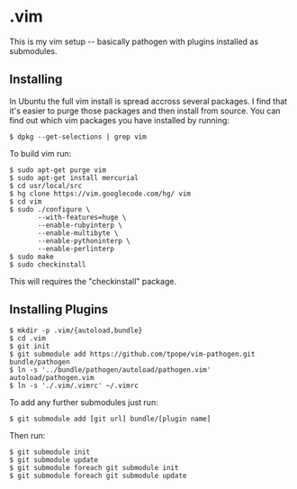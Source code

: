 .vim
=====

This is my vim setup -- basically pathogen with plugins installed as submodules. 

Installing
----------

In Ubuntu the full vim install is spread accross several packages. 
I find that it's easier to purge those packages and then install from source.
You can find out which vim packages you have installed by running:

    $ dpkg --get-selections | grep vim

To build vim run:

    $ sudo apt-get purge vim
    $ sudo apt-get install mercurial
    $ cd usr/local/src
    $ hg clone https://vim.googlecode.com/hg/ vim
    $ cd vim
    $ sudo ./configure \ 
           --with-features=huge \
           --enable-rubyinterp \
           --enable-multibyte \
           --enable-pythoninterp \
           --enable-perlinterp
    $ sudo make
    $ sudo checkinstall

This will requires the "checkinstall" package.

Installing Plugins
------------------

    $ mkdir -p .vim/{autoload,bundle}
    $ cd .vim
    $ git init
    $ git submodule add https://github.com/tpope/vim-pathogen.git bundle/pathogen
    $ ln -s '../bundle/pathogen/autoload/pathogen.vim' autoload/pathogen.vim 
    $ ln -s './.vim/.vimrc' ~/.vimrc

To add any further submodules just run:

    $ git submodule add [git url] bundle/[plugin name]

Then run:

    $ git submodule init
    $ git submodule update
    $ git submodule foreach git submodule init
    $ git submodule foreach git submodule update
